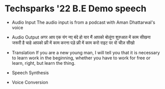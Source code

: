 # Techsparks '22 B.E Demo speech

- Audio Input
The audio input is from a podcast with Aman Dhattarwal's voice 

- Audio Output
अगर आप एक यंग नए बंदे हो यार मैं आपको बोलूंगा शुरुआत में काम सीखना जरूरी है चाहे आपको फ्री में काम करना पड़े फ्री में काम करो राइट पर वो चीज़ सीखो

- Translation
If you are a new young man, I will tell you that it is necessary to learn work in the beginning, whether you have to work for free or learn, right, but learn the thing.

- Speech Synthesis


- Voice Conversion
